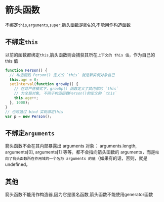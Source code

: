 # 箭头函数
不绑定`this`,`arguments`,`super`,箭头函数是`匿名`的,不能用作构造函数

## 不绑定`this`
以前的函数都绑定`this`,箭头函数则会捕获其所在`上下文的 this 值`，作为自己的 this 值
```javascript
function Person() {
  // 构造函数 Person() 定义的 `this` 就是新实例对象自己
  this.age = 0;
  setInterval(function growUp() {
    // 在非严格模式下，growUp() 函数定义了其内部的 `this`
    // 为全局对象, 不同于构造函数Person()的定义的 `this`
    this.age++; 
  }, 1000);
}
// 也可通过 bind 实现绑定this
var p = new Person();
```
## 不绑定`arguments`
箭头函数不会在其内部暴露出 arguments 对象： arguments.length, arguments[0], arguments[1] 等等，都不会指向箭头函数的 arguments，而是`指向了箭头函数所在作用域的一个名为 arguments 的值`（如果有的话，否则，就是 undefined。

## 其他
箭头函数不能用作构造器,因为它是匿名函数,箭头函数不能使用generator函数

